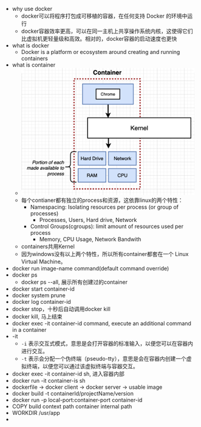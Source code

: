 - why use docker
	- docker可以将程序打包成可移植的容器，在任何支持 Docker 的环境中运行
	- docker容器效率更高，可以在同一主机上共享操作系统内核，这使得它们比虚拟机更轻量级和高效。相对的，docker容器的启动速度也更快
- what is docker
	- Docker is a platform or ecosystem around creating and running containers
- what is container
	- ![iShot_2023-01-05_14.58.27.png](../assets/iShot_2023-01-05_14.58.27_1672902083597_0.png)
	- 每个contianer都有独立的process和资源，这依靠linux的两个特性：
		- Namespacing: Isolating resources per process (or group of processes)
			- Processes, Users, Hard drive, Network
		- Control Groups(cgroups): limit amount of resources used per process
			- Memory, CPU Usage, Network Bandwith
	- containers共用Kernel
	- 因为windows没有以上两个特性，所以所有container都套在一个 Linux Virtual Machine。
- docker run image-name command(default command override)
- docker ps
	- docker ps --all, 展示所有创建过的container
- docker start container-id
- docker system prune
- docker log container-id
- docker stop，十秒后自动调用docker kill
- docker kill, 马上结束
- docker exec -it container-id command, execute an additional command in a container
- -it
	- `-i`  表示交互式模式，意思是会打开容器的标准输入，以便您可以在容器内进行交互。
	- `-t`  表示会分配一个伪终端（pseudo-tty），意思是会在容器内创建一个虚拟终端，以便您可以通过该虚拟终端与容器交互。
- docker exec -it container-id sh, 进入容器内部
- docker run -it container-is sh
- dockerfile -> docker client -> docker server -> usable image
- docker build -t containerId/projectName/version
- docker run -p local-port:container-port container-id
- COPY  build context path  container internal path
- WORKDIR  /usr/app
-